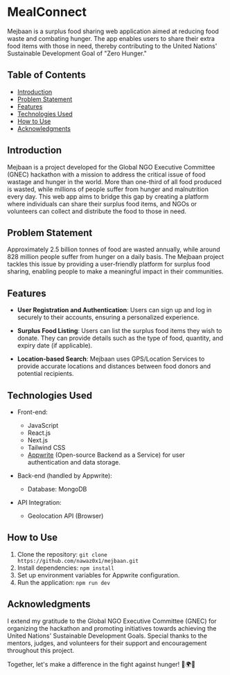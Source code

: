 # MealConnect

Mejbaan is a surplus food sharing web application aimed at reducing food waste and combating hunger. The app enables users to share their extra food items with those in need, thereby contributing to the United Nations' Sustainable Development Goal of "Zero Hunger."

## Table of Contents

- [Introduction](#introduction)
- [Problem Statement](#problem-statement)
- [Features](#features)
- [Technologies Used](#technologies-used)
- [How to Use](#how-to-use)
- [Acknowledgments](#acknowledgments)

## Introduction

Mejbaan is a project developed for the Global NGO Executive Committee (GNEC) hackathon with a mission to address the critical issue of food wastage and hunger in the world. More than one-third of all food produced is wasted, while millions of people suffer from hunger and malnutrition every day. This web app aims to bridge this gap by creating a platform where individuals can share their surplus food items, and NGOs or volunteers can collect and distribute the food to those in need.

## Problem Statement

Approximately 2.5 billion tonnes of food are wasted annually, while around 828 million people suffer from hunger on a daily basis. The Mejbaan project tackles this issue by providing a user-friendly platform for surplus food sharing, enabling people to make a meaningful impact in their communities.

## Features

- **User Registration and Authentication**: Users can sign up and log in securely to their accounts, ensuring a personalized experience.

- **Surplus Food Listing**: Users can list the surplus food items they wish to donate. They can provide details such as the type of food, quantity, and expiry date (if applicable).

- **Location-based Search**: Mejbaan uses GPS/Location Services to provide accurate locations and distances between food donors and potential recipients.

## Technologies Used

- Front-end:

  - JavaScript
  - React.js
  - Next.js
  - Tailwind CSS
  - [Appwrite](https://appwrite.io) (Open-source Backend as a Service) for user authentication and data storage.

- Back-end (handled by Appwrite):

  - Database: MongoDB

- API Integration:
  - Geolocation API (Browser)

## How to Use

1. Clone the repository: `git clone https://github.com/nawaz0x1/mejbaan.git`
2. Install dependencies: `npm install`
3. Set up environment variables for Appwrite configuration.
4. Run the application: `npm run dev`

## Acknowledgments

I extend my gratitude to the Global NGO Executive Committee (GNEC) for organizing the hackathon and promoting initiatives towards achieving the United Nations' Sustainable Development Goals. Special thanks to the mentors, judges, and volunteers for their support and encouragement throughout this project.

Together, let's make a difference in the fight against hunger! 🌱🌍🍲
